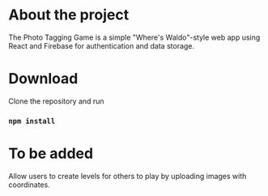 # About the project

The Photo Tagging Game is a simple "Where's Waldo"-style web app using React and Firebase for authentication and data storage.

# Download

Clone the repository and run

### `npm install`

# To be added

Allow users to create levels for others to play by uploading images with coordinates.
